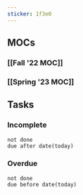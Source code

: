 ```yaml
---
sticker: 1f3e0
---
```

## MOCs
### [[Fall '22 MOC]]
### [[Spring '23 MOC]]

## Tasks
### Incomplete
```tasks
not done
due after date(today)
```
### Overdue
```tasks
not done
due before date(today)
```